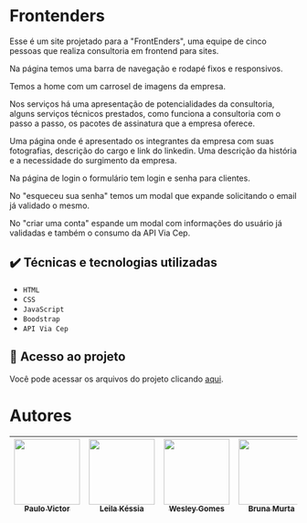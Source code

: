 # Frontenders

<p>Esse é um site projetado para a "FrontEnders", uma equipe de cinco pessoas que realiza consultoria em frontend para sites. </p>
<p>Na página temos uma barra de navegação e rodapé fixos e responsivos.</p>
<p>Temos a home com um carrosel de imagens da empresa.</p>
<p>Nos serviços há uma apresentação de potencialidades da consultoria, alguns serviços técnicos prestados, como funciona a consultoria com o passo a passo, os pacotes de assinatura que a empresa oferece.</p>
<p>Uma página onde é apresentado os integrantes da empresa com suas fotografias, descrição do cargo e link do linkedin. Uma descrição da história e a necessidade do surgimento da empresa.</p>
<p>Na página de login o formulário tem login e senha para clientes.</p>
<p>No "esqueceu sua senha" temos um modal que expande solicitando o email já validado o mesmo.</p>
<p>No "criar uma conta" espande um modal com informações do usuário já validadas e também o consumo da API Via Cep.</p>


##  ✔️ Técnicas e tecnologias utilizadas

-  ``HTML``
-  ``CSS``
-  ``JavaScript``
-  ``Boodstrap``
-  ``API Via Cep``

## 📁 Acesso ao projeto
Você pode acessar os arquivos do projeto clicando [aqui](https://github.com/wgomesl/Frontenders).

# Autores

| [<img src="https://avatars.githubusercontent.com/u/114115311?v=4" width=115><br><sub>Paulo Victor</sub>](https://github.com/pevehdev)  |  [<img src="https://avatars.githubusercontent.com/u/114114731?v=4" width=115><br><sub>Leila Késsia</sub>](https://github.com/leilakss) |  [<img src="https://avatars.githubusercontent.com/u/113936928?v=4" width=115><br><sub>Wesley Gomes</sub>](https://github.com/wgomesl)  | [<img src="https://avatars.githubusercontent.com/u/114114906?v=4" width=115><br><sub>Bruna Murta</sub>](https://github.com/brumurta) | [<img src="https://avatars.githubusercontent.com/u/114114853?v=4" width=115><br><sub>Leticia Mattos</sub>](https://github.com/LeticiaMattosSilva) |
| :---: | :---: | :---: | :---: | :---: |

